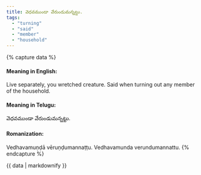 ```yaml
---
title: వెధవముండా వేరుండుమన్నట్టు.
tags:
  - "turning"
  - "said"
  - "member"
  - "household"
---
```


{% capture data %}
#### Meaning in English:
Live separately, you wretched creature.
Said when turning out any member of the household.

#### Meaning in Telugu:
వెధవముండా వేరుండుమన్నట్టు.

#### Romanization:
Vedhavamuṇḍā vēruṇḍumannaṭṭu.
Vedhavamunda verundumannattu.
{% endcapture %}

{{ data | markdownify }}

